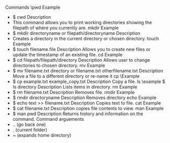 Commands
\pwd
Example
 - $ cwd
Description
 - This command allows you to print working directories showing the filepath of where you currently are.
mkdir
Example
 - $ mkdir directoryname or filepath/directoryname
Description
 - Creates a directory in the current directory or chosen directory.
touch
Example
 - $ touch filename.file
Description
Allows you to create new files or update the timestamp of an existing file.
cd
Example
 - $ cd filepath/filepath/directory
Description
Allows user to change directories to chosen directory.
mv
Example
 - $ mv filename.txt directory or filename.txt otherfilename.txt
Description
Move a file to a different directory or re-name it
cp
\Example
 - $ cp example.txt example_copy.txt
Description
Copy a file.
ls
\example $ ls directory
Description
Lists items in directory.
rm
Example
 - $ rm filename.txt
Description
Removes file.
rmdir
Example
 - $ rmdir directoryname
Description
Removes directory
echo
Example
 - $ echo text >> filename.txt
Description
Copies text to file.
cat
Example
 - $ cat filename.txt
Description
copies file contents to view.
man
Example
 - $ man pwd
Description
Returns history and information on the command.
Command arguements
 - .. (go back one)
 - . (current folder)
 - ~ (expands home directory)
